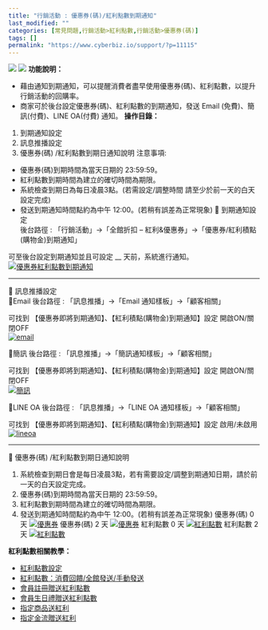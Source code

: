 ```yaml
---
title: "行銷活動 : 優惠券(碼)/紅利點數到期通知"
last_modified: ""
categories: [常見問題,行銷活動>紅利點數,行銷活動>優惠券(碼)]
tags: []
permalink: "https://www.cyberbiz.io/support/?p=11115"
---
```


![](https://www.cyberbiz.io/support/wp-content/uploads/適用站別.png)
[![](https://www.cyberbiz.io/support/wp-content/uploads/台灣站.png)](https://www.cyberbiz.io/support/?page_id=2490)
**功能說明：**  

* 藉由通知到期通知，可以提醒消費者盡早使用優惠券(碼)、紅利點數，以提升行銷活動的回購率。 
* 商家可於後台設定優惠券(碼)、紅利點數的到期通知，發送 Email (免費)、簡訊(付費)、LINE OA(付費) 通知。
**操作目錄：**

1. 到期通知設定
2. 訊息推播設定
3. 優惠券(碼) /紅利點數到期日通知說明
注意事項:  

* 優惠券(碼)到期時間為當天日期的 23:59:59。
* 紅利點數到期時間為建立的確切時間為期限。
* 系統檢查到期日為每日凌晨3點。(若需設定/調整時間 請至少於前一天的白天設定完成)
* 發送到期通知時間點約為中午 12:00。(若稍有誤差為正常現象) 
📌 到期通知設定  
後台路徑 : 「行銷活動」→「全館折扣 – 紅利&優惠券」→「優惠券/紅利積點(購物金)到期通知」  

可至後台設定到期通知並且可設定 __ 天前，系統進行通知。  
[![優惠券紅利點數到期通知](https://www.cyberbiz.io/support/wp-content/uploads/行銷活動-優惠券紅利點數到期通知01.png)](https://www.cyberbiz.io/support/wp-content/uploads/行銷活動-優惠券紅利點數到期通知01.png)

* * *

📌 訊息推播設定  
📍Email 後台路徑 :  「訊息推播」→「Email 通知樣板」→「顧客相關」  

可找到 【優惠券即將到期通知】、【紅利積點(購物金)到期通知】設定 開啟ON/關閉OFF  
[![email](https://www.cyberbiz.io/support/wp-content/uploads/行銷活動-優惠券紅利點數到期通知02.png)](https://www.cyberbiz.io/support/wp-content/uploads/行銷活動-優惠券紅利點數到期通知02.png)  

📍簡訊 後台路徑 :  「訊息推播」→「簡訊通知樣板」→「顧客相關」  

可找到 【優惠券即將到期通知】、【紅利積點(購物金)到期通知】設定 開啟ON/關閉OFF  
[![簡訊](https://www.cyberbiz.io/support/wp-content/uploads/行銷活動-優惠券紅利點數到期通知03.png)](https://www.cyberbiz.io/support/wp-content/uploads/行銷活動-優惠券紅利點數到期通知03.png)  

📍LINE OA  後台路徑 :  「訊息推播」→「LINE OA 通知樣板」→「顧客相關」  

可找到 【優惠券即將到期通知】、【紅利積點(購物金)到期通知】設定 啟用/未啟用  
[![lineoa](https://www.cyberbiz.io/support/wp-content/uploads/行銷活動-優惠券紅利點數到期通知04.png)](https://www.cyberbiz.io/support/wp-content/uploads/行銷活動-優惠券紅利點數到期通知04.png)

* * *

📌 優惠券(碼) /紅利點數到期日通知說明  

1. 系統檢查到期日會是每日凌晨3點，若有需要設定/調整到期通知日期，請於前一天的白天設定完成。
2. 優惠券(碼)到期時間為當天日期的 23:59:59。
3. 紅利點數到期時間為建立的確切時間為期限。
4. 發送到期通知時間點約為中午 12:00。(若稍有誤差為正常現象) 
優惠券(碼) 0 天 [![優惠券](https://www.cyberbiz.io/support/wp-content/uploads/行銷活動-優惠券紅利點數到期通知05.png)](https://www.cyberbiz.io/support/wp-content/uploads/行銷活動-優惠券紅利點數到期通知05.png) 優惠券(碼) 2 天 [![優惠券](https://www.cyberbiz.io/support/wp-content/uploads/行銷活動-優惠券紅利點數到期通知06.png)](https://www.cyberbiz.io/support/wp-content/uploads/行銷活動-優惠券紅利點數到期通知06.png) 紅利點數 0 天
[![紅利點數](https://www.cyberbiz.io/support/wp-content/uploads/行銷活動-優惠券紅利點數到期通知07.png)](https://www.cyberbiz.io/support/wp-content/uploads/行銷活動-優惠券紅利點數到期通知07.png) 紅利點數 2 天 [![紅利點數](https://www.cyberbiz.io/support/wp-content/uploads/行銷活動-優惠券紅利點數到期通知08.png)](https://www.cyberbiz.io/support/wp-content/uploads/行銷活動-優惠券紅利點數到期通知08.png)  

**紅利點數相關教學：**

* [紅利點數設定](https://www.cyberbiz.io/support/?p=6103)
* [紅利點數：消費回饋/全館發送/手動發送](https://www.cyberbiz.io/support/?p=42367)
* [會員註冊贈送紅利點數](https://www.cyberbiz.io/support/?p=6234)
* [會員生日禮贈送紅利點數](https://www.cyberbiz.io/support/?p=1461)
* [指定商品送紅利](https://www.cyberbiz.io/support/?p=3489)
* [指定金流贈送紅利](https://www.cyberbiz.io/support/?p=3470)


